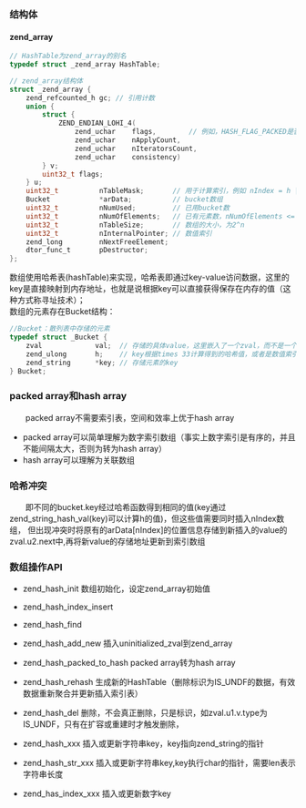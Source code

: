 ### 结构体
#### zend_array
```c
// HashTable为zend_array的别名
typedef struct _zend_array HashTable;

// zend_array结构体
struct _zend_array {
    zend_refcounted_h gc; // 引用计数
    union {
        struct {
            ZEND_ENDIAN_LOHI_4(
                zend_uchar    flags,        // 例如，HASH_FLAG_PACKED是否为packed array，HASH_FLAG_INITIALIZED是否初始化数组
                zend_uchar    nApplyCount,
                zend_uchar    nIteratorsCount,
                zend_uchar    consistency)
        } v;
        uint32_t flags; 
    } u;
    uint32_t          nTableMask;       // 用于计算索引，例如 nIndex = h | ht->nTableMask （nTableMask是一个负值，packed array默认为-2，hash array为-8）
    Bucket            *arData;          // bucket数组
    uint32_t          nNumUsed;         // 已用bucket数
    uint32_t          nNumOfElements;   // 已有元素数，nNumOfElements <= nNumUsed，因为删除的并不是直接从arData中移除
    uint32_t          nTableSize;       // 数组的大小，为2^n
    uint32_t          nInternalPointer; // 数值索引
    zend_long         nNextFreeElement; 
    dtor_func_t       pDestructor;
};
```
数组使用哈希表(hashTable)来实现，哈希表即通过key-value访问数据，这里的key是直接映射到内存地址，也就是说根据key可以直接获得保存在内存的值（这种方式称寻址技术）；  
数组的元素存在Bucket结构：
```c
//Bucket：散列表中存储的元素
typedef struct _Bucket {
    zval             val;  // 存储的具体value，这里嵌入了一个zval，而不是一个指针
    zend_ulong       h;    // key根据times 33计算得到的哈希值，或者是数值索引编号
    zend_string      *key; // 存储元素的key
} Bucket;
```

### packed array和hash array
&emsp;&emsp;packed array不需要索引表，空间和效率上优于hash array
- packed array可以简单理解为数字索引数组（事实上数字索引是有序的，并且不能间隔太大，否则为转为hash array）
- hash array可以理解为关联数组

### 哈希冲突
&emsp;&emsp;即不同的bucket.key经过哈希函数得到相同的值(key通过zend_string_hash_val(key)可以计算h的值)，但这些值需要同时插入nIndex数组，
但出现冲突时将原有的arData[nIndex]的位置信息存储到新插入的value的zval.u2.next中,再将新value的存储地址更新到索引数组

### 数组操作API
- zend_hash_init 数组初始化，设定zend_array初始值
- zend_hash_index_insert 
- zend_hash_find 
- zend_hash_add_new 插入uninitialized_zval到zend_array
- zend_hash_packed_to_hash packed array转为hash array
- zend_hash_rehash 生成新的HashTable（删除标识为IS_UNDF的数据，有效数据重新聚合并更新插入索引表）
- zend_hash_del 删除，不会真正删除，只是标识，如zval.u1.v.type为IS_UNDF，只有在扩容或重建时才触发删除，

- zend_hash_xxx 插入或更新字符串key，key指向zend_string的指针
- zend_hash_str_xxx 插入或更新字符串key,key执行char的指针，需要len表示字符串长度
- zend_has_index_xxx 插入或更新数字key
